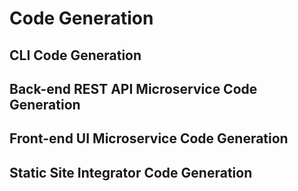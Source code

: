 # Code Generation

## CLI Code Generation

## Back-end REST API Microservice Code Generation

## Front-end UI Microservice Code Generation

## Static Site Integrator Code Generation
